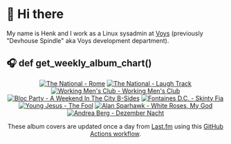 # 👋 Hi there

My name is Henk and I work as a Linux sysadmin at <a href="https://www.voys.co/about/">Voys</a> (previously "Devhouse Spindle" aka Voys development department).

## 🎧 def get_weekly_album_chart()
<!-- lastfm -->
<p align="center"><a href="https://www.last.fm/music/The+National/Rome"><img src="https://lastfm.freetls.fastly.net/i/u/64s/38e341b349d99d7fe50df5138a4fc24f.png" title="The National - Rome"></a> <a href="https://www.last.fm/music/The+National/Laugh+Track"><img src="https://lastfm.freetls.fastly.net/i/u/64s/d134cf59b9e1d15dca33026296763a97.jpg" title="The National - Laugh Track"></a> <a href="https://www.last.fm/music/Working+Men%27s+Club/Working+Men%27s+Club"><img src="https://lastfm.freetls.fastly.net/i/u/64s/1e9e387a420aff7a59c7f341b64606de.jpg" title="Working Men's Club - Working Men's Club"></a> <a href="https://www.last.fm/music/Bloc+Party/A+Weekend+In+The+City+B-Sides"><img src="https://lastfm.freetls.fastly.net/i/u/64s/f98c4e0aebdcc2be8612b198d132e37d.jpg" title="Bloc Party - A Weekend In The City B-Sides"></a> <a href="https://www.last.fm/music/Fontaines+D.C./Skinty+Fia"><img src="https://lastfm.freetls.fastly.net/i/u/64s/c1088d391eb750551dc6bd1e8238ffcd.jpg" title="Fontaines D.C. - Skinty Fia"></a> <a href="https://www.last.fm/music/Young+Jesus/The+Fool"><img src="https://lastfm.freetls.fastly.net/i/u/64s/1bddddb6c912072074b892d16ba1a052.jpg" title="Young Jesus - The Fool"></a> <a href="https://www.last.fm/music/Alan+Sparhawk/White+Roses,+My+God"><img src="https://lastfm.freetls.fastly.net/i/u/64s/23218bf777b002c5c38103b1f9c441a1.png" title="Alan Sparhawk - White Roses, My God"></a> <a href="https://www.last.fm/music/Andrea+Berg/Dezember+Nacht"><img src="https://lastfm.freetls.fastly.net/i/u/64s/5659b78a4616414d9186617c67e393ff.png" title="Andrea Berg - Dezember Nacht"></a> </p>

<p align="center">These album covers are updated once a day from <a href="https://www.last.fm/user/hbokh">Last.fm</a> using this <a href="https://github.com/marketplace/actions/lastfm-to-markdown">GitHub Actions workflow</a>.</p>
